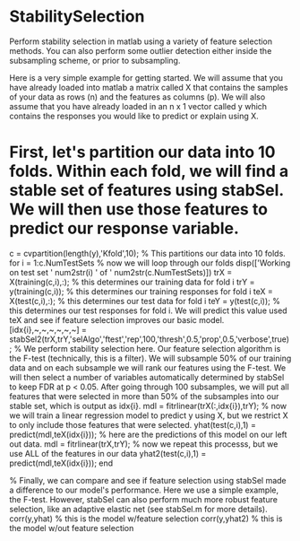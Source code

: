 # StabilitySelection
Perform stability selection in matlab using a variety of feature selection methods. You can also perform some outlier detection either inside the subsampling scheme, or prior to subsampling. 

Here is a very simple example for getting started. We will assume that you have already loaded into matlab a matrix called X that contains the samples of your data as rows (n) and the features as columns (p). We will also assume that you have already loaded in an n x 1 vector called y which contains the responses you would like to predict or explain using X.

# First, let's partition our data into 10 folds. Within each fold, we will find a stable set of features using stabSel. We will then use those features to predict our response variable.
c = cvpartition(length(y),'Kfold',10); % This partitions our data into 10 folds.
for i = 1:c.NumTestSets % now we will loop through our folds
    disp(['Working on test set ' num2str(i) ' of ' num2str(c.NumTestSets)])
    trX = X(training(c,i),:); % this determines our training data for fold i
    trY = y(training(c,i)); % this determines our training responses for fold i
    teX = X(test(c,i),:); % this determines our test data for fold i
    teY = y(test(c,i)); % this determines our test responses for fold i. We will predict this value used teX and see if feature selection improves our basic model.
    [idx{i},~,~,~,~,~,~] = stabSel2(trX,trY,'selAlgo','ftest','rep',100,'thresh',0.5,'prop',0.5,'verbose',true); % We perform stability selection here. Our feature selection algorithm is the F-test (technically, this is a filter). We will subsample 50% of our training data and on each subsample we will rank our features using the F-test. We will then select a number of variables automatically determined by stabSel to keep FDR at p < 0.05. After going through 100 subsamples, we will put all features that were selected in more than 50% of the subsamples into our stable set, which is output as idx{i}.
    mdl = fitrlinear(trX(:,idx{i}),trY); % now we will train a linear regression model to predict y using X, but we restrict X to only include those features that were selected. 
    yhat(test(c,i),1) = predict(mdl,teX(idx{i})); % here are the predictions of this model on our left out data.
    mdl = fitrlinear(trX,trY); % now we repeat this processs, but we use ALL of the features in our data
    yhat2(test(c,i),1) = predict(mdl,teX(idx{i}));
end

% Finally, we can compare and see if feature selection using stabSel made a difference to our model's performance. Here we use a simple example, the F-test. However, stabSel can also perform much more robust feature selection, like an adaptive elastic net (see stabSel.m for more details). 
corr(y,yhat) % this is the model w/feature selection
corr(y,yhat2) % this is the model w/out feature selection
